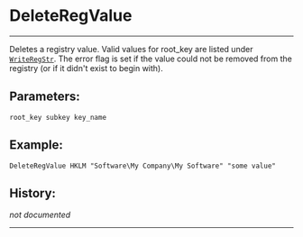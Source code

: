 # DeleteRegValue

---

Deletes a registry value. Valid values for root_key are listed under [`WriteRegStr`][1]. The error flag is set if the value could not be removed from the registry (or if it didn't exist to begin with).

## Parameters:

    root_key subkey key_name

## Example:

	DeleteRegValue HKLM "Software\My Company\My Software" "some value"

## History:

*not documented*

---

[1]: WriteRegStr.md